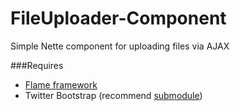 FileUploader-Component
======================

Simple Nette component for uploading files via AJAX

###Requires
- [Flame framework](https://github.com/flame-org/Framework)
- Twitter Bootstrap (recommend [submodule](https://github.com/jsifalda/twitter-bootstrap))
